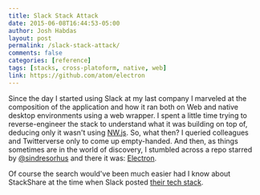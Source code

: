 ```yaml
---
title: Slack Stack Attack
date: 2015-06-08T16:44:53-05:00
author: Josh Habdas
layout: post
permalink: /slack-stack-attack/
comments: false
categories: [reference]
tags: [stacks, cross-platoform, native, web]
link: https://github.com/atom/electron
---
```


Since the day I started using Slack at my last company I marveled at the composition of the application and how it ran both on Web and native desktop environments using a web wrapper. I spent a little time trying to reverse-engineer the stack to understand what it was building on top of, deducing only it wasn't using [NW.js](https://github.com/nwjs/nw.js/). So, what then? I queried colleagues and Twitterverse only to come up empty-handed. And then, as things sometimes are in the world of discovery, I stumbled across a repo starred by [@sindresorhus](https://github.com/sindresorhus) and there it was: [Electron](http://electron.atom.io/).

Of course the search would've been much easier had I know about StackShare at the time when Slack posted [their tech stack](http://stackshare.io/slack/slack/details).
